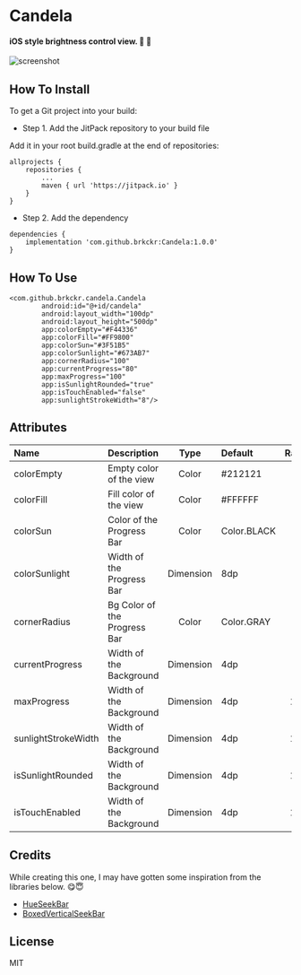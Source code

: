<h1 align="left">
  <br>
  Candela
</h1>

<h4 align="left">iOS style brightness control view. 🔆 🔅</h4>

![screenshot](https://media.giphy.com/media/Vi08Qk4wM2BVx8KjHD/giphy.gif)

## How To Install

To get a Git project into your build:

* Step 1. Add the JitPack repository to your build file

Add it in your root build.gradle at the end of repositories:

	allprojects {
		repositories {
			...
			maven { url 'https://jitpack.io' }
		}
	}

* Step 2. Add the dependency

```
dependencies {
    implementation 'com.github.brkckr:Candela:1.0.0'
}
```
## How To Use

```
<com.github.brkckr.candela.Candela
        android:id="@+id/candela"
        android:layout_width="100dp"
        android:layout_height="500dp"
        app:colorEmpty="#F44336"
        app:colorFill="#FF9800"
        app:colorSun="#3F51B5"
        app:colorSunlight="#673AB7"
        app:cornerRadius="100"
        app:currentProgress="80"
        app:maxProgress="100"
        app:isSunlightRounded="true"
        app:isTouchEnabled="false"
        app:sunlightStrokeWidth="8"/>
```



## Attributes

<attr name="colorEmpty" format="color" />
<attr name="colorFill" format="color" />
<attr name="colorSun" format="color" />
<attr name="colorSunlight" format="color" />
<attr name="cornerRadius" format="int" />
<attr name="currentProgress" format="int" />
<attr name="maxProgress" format="int" />
<attr name="sunlightStrokeWidth" format="int" />
<attr name="isSunlightRounded" format="boolean" />
<attr name="isTouchEnabled" format="boolen" />


Name | Description | Type | Default | Range
:--|:--|:-:|:--|:-:
colorEmpty | Empty color of the view | Color | #212121 | -
colorFill | Fill color of the view | Color | #FFFFFF | -
colorSun | Color of the Progress Bar | Color | Color.BLACK | 1
colorSunlight | Width of the Progress Bar | Dimension | 8dp | 1
cornerRadius | Bg Color of the Progress Bar | Color | Color.GRAY |1
currentProgress | Width of the Background | Dimension | 4dp | 1
maxProgress | Width of the Background | Dimension | 4dp |123
sunlightStrokeWidth | Width of the Background | Dimension | 4dp | 123
isSunlightRounded | Width of the Background | Dimension | 4dp | 123
isTouchEnabled | Width of the Background | Dimension | 4dp | 123

## Credits

While creating this one, I may have gotten some inspiration from the libraries below. :yum::innocent:

- [HueSeekBar](https://github.com/iammert/HueSeekBar)
- [BoxedVerticalSeekBar](https://github.com/alpbak/BoxedVerticalSeekBar)

## License

MIT
